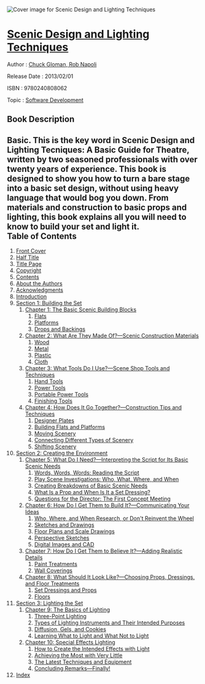 ![Cover image for Scenic Design and Lighting Techniques](https://imgdetail.ebookreading.net/cover/cover/software_development/EB9780240808062.jpg)

[Scenic Design and Lighting Techniques](https://ebookreading.net/view/book/Scenic+Design+and+Lighting+Techniques-EB9780240808062_1.html "Scenic Design and Lighting Techniques")
====================================================================================================================

Author : [Chuck Gloman](https://ebookreading.net/search/author/Chuck+Gloman),[ Rob Napoli](https://ebookreading.net/search/author/+Rob+Napoli)

Release Date : 2013/02/01

ISBN : 9780240808062

Topic : [Software Development](https://ebookreading.net/search/category/software-development)

Book Description
-----------------

Basic.  This is the key word in Scenic Design and Lighting Tecniques: A Basic Guide for Theatre, written by two seasoned professionals with over twenty years of experience.  This book is designed to show you how to turn a bare stage into a basic set design, without using heavy language that would bog you down.  From materials and construction to basic props and lighting, this book explains all you will need to know to build your set and light it.              
Table of Contents
-----------------

1. [Front Cover](https://ebookreading.net/view/book/Scenic+Design+and+Lighting+Techniques-EB9780240808062_1.html#cover)
1. [Half Title](https://ebookreading.net/view/book/Scenic+Design+and+Lighting+Techniques-EB9780240808062_2.html#front)
1. [Title Page](https://ebookreading.net/view/book/Scenic+Design+and+Lighting+Techniques-EB9780240808062_3.html)
1. [Copyright](https://ebookreading.net/view/book/Scenic+Design+and+Lighting+Techniques-EB9780240808062_4.html)
1. [Contents](https://ebookreading.net/view/book/Scenic+Design+and+Lighting+Techniques-EB9780240808062_5.html)
1. [About the Authors](https://ebookreading.net/view/book/Scenic+Design+and+Lighting+Techniques-EB9780240808062_6.html)
1. [Acknowledgments](https://ebookreading.net/view/book/Scenic+Design+and+Lighting+Techniques-EB9780240808062_7.html)
1. [Introduction](https://ebookreading.net/view/book/Scenic+Design+and+Lighting+Techniques-EB9780240808062_8.html)
1. [Section 1: Building the Set](https://ebookreading.net/view/book/Scenic+Design+and+Lighting+Techniques-EB9780240808062_9.html)
    1. [Chapter 1: The Basic Scenic Building Blocks](https://ebookreading.net/view/book/Scenic+Design+and+Lighting+Techniques-EB9780240808062_10.html)
        1. [Flats](https://ebookreading.net/view/book/Scenic+Design+and+Lighting+Techniques-EB9780240808062_10.html#h2_1)
        1. [Platforms](https://ebookreading.net/view/book/Scenic+Design+and+Lighting+Techniques-EB9780240808062_10.html#h2_2)
        1. [Drops and Backings](https://ebookreading.net/view/book/Scenic+Design+and+Lighting+Techniques-EB9780240808062_10.html#h2_3)
    1. [Chapter 2: What Are They Made Of?—Scenic Construction Materials](https://ebookreading.net/view/book/Scenic+Design+and+Lighting+Techniques-EB9780240808062_11.html)
        1. [Wood](https://ebookreading.net/view/book/Scenic+Design+and+Lighting+Techniques-EB9780240808062_11.html#h2_1)
        1. [Metal](https://ebookreading.net/view/book/Scenic+Design+and+Lighting+Techniques-EB9780240808062_11.html#h2_2)
        1. [Plastic](https://ebookreading.net/view/book/Scenic+Design+and+Lighting+Techniques-EB9780240808062_11.html#h2_3)
        1. [Cloth](https://ebookreading.net/view/book/Scenic+Design+and+Lighting+Techniques-EB9780240808062_11.html#h2_4)
    1. [Chapter 3: What Tools Do I Use?—Scene Shop Tools and Techniques](https://ebookreading.net/view/book/Scenic+Design+and+Lighting+Techniques-EB9780240808062_12.html)
        1. [Hand Tools](https://ebookreading.net/view/book/Scenic+Design+and+Lighting+Techniques-EB9780240808062_12.html#h2_1)
        1. [Power Tools](https://ebookreading.net/view/book/Scenic+Design+and+Lighting+Techniques-EB9780240808062_12.html#h2_2)
        1. [Portable Power Tools](https://ebookreading.net/view/book/Scenic+Design+and+Lighting+Techniques-EB9780240808062_12.html#h2_3)
        1. [Finishing Tools](https://ebookreading.net/view/book/Scenic+Design+and+Lighting+Techniques-EB9780240808062_12.html#h2_4)
    1. [Chapter 4: How Does It Go Together?—Construction Tips and Techniques](https://ebookreading.net/view/book/Scenic+Design+and+Lighting+Techniques-EB9780240808062_13.html)
        1. [Designer Plates](https://ebookreading.net/view/book/Scenic+Design+and+Lighting+Techniques-EB9780240808062_13.html#h2_1)
        1. [Building Flats and Platforms](https://ebookreading.net/view/book/Scenic+Design+and+Lighting+Techniques-EB9780240808062_13.html#h2_2)
        1. [Moving Scenery](https://ebookreading.net/view/book/Scenic+Design+and+Lighting+Techniques-EB9780240808062_13.html#h2_3)
        1. [Connecting Different Types of Scenery](https://ebookreading.net/view/book/Scenic+Design+and+Lighting+Techniques-EB9780240808062_13.html#h2_4)
        1. [Shifting Scenery](https://ebookreading.net/view/book/Scenic+Design+and+Lighting+Techniques-EB9780240808062_13.html#h2_5)
1. [Section 2: Creating the Environment](https://ebookreading.net/view/book/Scenic+Design+and+Lighting+Techniques-EB9780240808062_14.html)
    1. [Chapter 5: What Do I Need?—Interpreting the Script for Its Basic Scenic Needs](https://ebookreading.net/view/book/Scenic+Design+and+Lighting+Techniques-EB9780240808062_15.html)
        1. [Words, Words, Words: Reading the Script](https://ebookreading.net/view/book/Scenic+Design+and+Lighting+Techniques-EB9780240808062_15.html#h2_1)
        1. [Play Scene Investigations: Who, What, Where, and When](https://ebookreading.net/view/book/Scenic+Design+and+Lighting+Techniques-EB9780240808062_15.html#h2_2)
        1. [Creating Breakdowns of Basic Scenic Needs](https://ebookreading.net/view/book/Scenic+Design+and+Lighting+Techniques-EB9780240808062_15.html#h2_3)
        1. [What Is a Prop and When Is It a Set Dressing?](https://ebookreading.net/view/book/Scenic+Design+and+Lighting+Techniques-EB9780240808062_15.html#h2_4)
        1. [Questions for the Director: The First Concept Meeting](https://ebookreading.net/view/book/Scenic+Design+and+Lighting+Techniques-EB9780240808062_15.html#h2_5)
    1. [Chapter 6: How Do I Get Them to Build It?—Communicating Your Ideas](https://ebookreading.net/view/book/Scenic+Design+and+Lighting+Techniques-EB9780240808062_16.html)
        1. [Who, Where, and When Research, or Don&#39;t Reinvent the Wheel](https://ebookreading.net/view/book/Scenic+Design+and+Lighting+Techniques-EB9780240808062_16.html#h2_1)
        1. [Sketches and Drawings](https://ebookreading.net/view/book/Scenic+Design+and+Lighting+Techniques-EB9780240808062_16.html#h2_2)
        1. [Floor Plans and Scale Drawings](https://ebookreading.net/view/book/Scenic+Design+and+Lighting+Techniques-EB9780240808062_16.html#h2_3)
        1. [Perspective Sketches](https://ebookreading.net/view/book/Scenic+Design+and+Lighting+Techniques-EB9780240808062_16.html#h2_4)
        1. [Digital Images and CAD](https://ebookreading.net/view/book/Scenic+Design+and+Lighting+Techniques-EB9780240808062_16.html#h2_5)
    1. [Chapter 7: How Do I Get Them to Believe It?—Adding Realistic Details](https://ebookreading.net/view/book/Scenic+Design+and+Lighting+Techniques-EB9780240808062_17.html)
        1. [Paint Treatments](https://ebookreading.net/view/book/Scenic+Design+and+Lighting+Techniques-EB9780240808062_17.html#h2_1)
        1. [Wall Coverings](https://ebookreading.net/view/book/Scenic+Design+and+Lighting+Techniques-EB9780240808062_17.html#h2_2)
    1. [Chapter 8: What Should It Look Like?—Choosing Props, Dressings, and Floor Treatments](https://ebookreading.net/view/book/Scenic+Design+and+Lighting+Techniques-EB9780240808062_18.html)
        1. [Set Dressings and Props](https://ebookreading.net/view/book/Scenic+Design+and+Lighting+Techniques-EB9780240808062_18.html#h2_1)
        1. [Floors](https://ebookreading.net/view/book/Scenic+Design+and+Lighting+Techniques-EB9780240808062_18.html#h2_2)
1. [Section 3: Lighting the Set](https://ebookreading.net/view/book/Scenic+Design+and+Lighting+Techniques-EB9780240808062_19.html)
    1. [Chapter 9: The Basics of Lighting](https://ebookreading.net/view/book/Scenic+Design+and+Lighting+Techniques-EB9780240808062_20.html)
        1. [Three-Point Lighting](https://ebookreading.net/view/book/Scenic+Design+and+Lighting+Techniques-EB9780240808062_20.html#h2_1)
        1. [Types of Lighting Instruments and Their Intended Purposes](https://ebookreading.net/view/book/Scenic+Design+and+Lighting+Techniques-EB9780240808062_20.html#h2_2)
        1. [Diffusion, Gels, and Cookies](https://ebookreading.net/view/book/Scenic+Design+and+Lighting+Techniques-EB9780240808062_20.html#h2_3)
        1. [Learning What to Light and What Not to Light](https://ebookreading.net/view/book/Scenic+Design+and+Lighting+Techniques-EB9780240808062_20.html#h2_4)
    1. [Chapter 10: Special Effects Lighting](https://ebookreading.net/view/book/Scenic+Design+and+Lighting+Techniques-EB9780240808062_21.html)
        1. [How to Create the Intended Effects with Light](https://ebookreading.net/view/book/Scenic+Design+and+Lighting+Techniques-EB9780240808062_21.html#h2_1)
        1. [Achieving the Most with Very Little](https://ebookreading.net/view/book/Scenic+Design+and+Lighting+Techniques-EB9780240808062_21.html#h2_2)
        1. [The Latest Techniques and Equipment](https://ebookreading.net/view/book/Scenic+Design+and+Lighting+Techniques-EB9780240808062_21.html#h2_3)
        1. [Concluding Remarks—Finally!](https://ebookreading.net/view/book/Scenic+Design+and+Lighting+Techniques-EB9780240808062_21.html#h2_4)
1. [Index](https://ebookreading.net/view/book/Scenic+Design+and+Lighting+Techniques-EB9780240808062_22.html)
